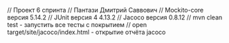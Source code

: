 // Проект 6 спринта
// Пантази Дмитрий Саввович
// Mockito-core версия 5.14.2
// JUnit версия 4 4.13.2
// Jacoco версия 0.8.12
// mvn clean test - запустить все тесты с покрытием
// open target/site/jacoco/index.html - открытие отчёта jacoco
